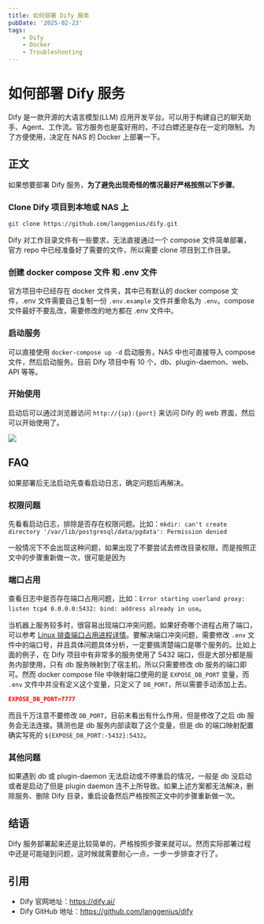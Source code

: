 ```yaml
---
title: 如何部署 Dify 服务
pubDate: '2025-02-23'
tags:
    - Dify
    - Docker
    - Troubleshooting
---
```


# 如何部署 Dify 服务

Dify 是一款开源的大语言模型(LLM) 应用开发平台。可以用于构建自己的聊天助手、Agent、工作流。官方服务也是蛮好用的，不过白嫖还是存在一定的限制。为了方便使用，决定在 NAS 的 Docker 上部署一下。

## 正文

如果想要部署 Dify 服务，**为了避免出现奇怪的情况最好严格按照以下步骤**。

### Clone Dify 项目到本地或 NAS 上

```bash
git clone https://github.com/langgenius/dify.git
```

Dify 对工作目录文件有一些要求，无法直接通过一个 compose 文件简单部署，官方 repo 中已经准备好了需要的文件，所以需要 clone 项目到工作目录。

### 创建 docker compose 文件 和 .env 文件

官方项目中已经存在 docker 文件夹，其中已有默认的 docker compose 文件，.env 文件需要自己复制一份 `.env.example` 文件并重命名为 `.env`。compose 文件最好不要乱改，需要修改的地方都在 .env 文件中。

### 启动服务

可以直接使用 `docker-compose up -d` 启动服务，NAS 中也可直接导入 compose 文件，然后启动服务。目前 Dify 项目中有 10 个，db、plugin-daemon、web、API 等等。

### 开始使用

启动后可以通过浏览器访问 `http://{ip}:{port}` 来访问 Dify 的 web 界面，然后可以开始使用了。

![](https://stg.heyfe.org/images/blog-dify-docker-compose-1740280649986.png)

## FAQ

如果部署后无法启动先查看启动日志，确定问题后再解决。

### 权限问题

先看看启动日志，排除是否存在权限问题。比如：`mkdir: can't create directory '/var/lib/postgresql/data/pgdata': Permission denied`

一般情况下不会出现这种问题，如果出现了不要尝试去修改目录权限，而是按照正文中的步骤重新做一次，很可能是因为

### 端口占用

查看日志中是否存在端口占用问题，比如：`Error starting userland proxy: listen tcp4 0.0.0.0:5432: bind: address already in use`。

当机器上服务较多时，很容易出现端口冲突问题。如果好奇哪个进程占用了端口，可以参考 [Linux 排查端口占用进程详情](./linux-who-occupy-port.md)。要解决端口冲突问题，需要修改 `.env` 文件中的端口号，并且具体问题具体分析，一定要搞清楚端口是哪个服务的。比如上面的例子，在 Dify 项目中有非常多的服务使用了 5432 端口，但是大部分都是服务内部使用，只有 db 服务映射到了宿主机，所以只需要修改 db 服务的端口即可。然而 docker compose file 中映射端口使用的是 `EXPOSE_DB_PORT` 变量，而 `.env` 文件中并没有定义这个变量，只定义了 `DB_PORT`，所以需要手动添加上去。

```json
EXPOSE_DB_PORT=7777
```

而且千万注意不要修改 `DB_PORT`，目前未看出有什么作用，但是修改了之后 db 服务会无法连接。猜测也是 db 服务内部读取了这个变量，但是 db 的端口映射配置确实写死的 `${EXPOSE_DB_PORT:-5432}:5432`。

### 其他问题

如果遇到 db 或 plugin-daemon 无法启动或不停重启的情况，一般是 db 没启动或者是启动了但是 plugin daemon 连不上所导致。如果上述方案都无法解决，删除服务、删除 Dify 目录，重启设备然后严格按照正文中的步骤重新做一次。

## 结语

Dify 服务部署起来还是比较简单的，严格按照步骤来就可以。然而实际部署过程中还是可能碰到问题，这时候就需要耐心一点，一步一步排查才行了。

## 引用

-   Dify 官网地址：https://dify.ai/
-   Dify GitHub 地址：https://github.com/langgenius/dify
